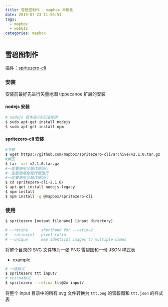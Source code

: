 ```yaml
---
title: 雪碧图制作 - mapbox 本地化
date: 2019-07-23 11:56:51
tags:
  - mapbox
  - webGIS
categories: mapbox
---
```


## 雪碧图制作

插件：[spritezero-cli](https://github.com/mapbox/spritezero-cli)

<!-- more -->

### 安装

安装前最好先进行矢量地图 tippecanoe 扩展的安装

#### nodejs 安装

```sh
# nodejs 版本高于8无法使用
$ sudo apt-get install nodejs
$ sudo apt-get install npm
```

#### spritezero-cli 安装

```sh
#下载
$ wget https://github.com/mapbox/spritezero-cli/archive/v2.1.0.tar.gz
#解压
$ tar -xzf v2.1.0.tar.gz
#一定要使用全局代理运行
#一定要使用全局代理运行
#一定要使用全局代理运行
$ cd spritezero-cli-2.1.0/
$ apt-get install nodejs-legacy
$ npm install
$ npm install -g @mapbox/spritezero-cli
```

### 使用

```sh
$ spritezero [output filename] [input directory]

# --retina      shorthand for --ratio=2
# --ratio=[n]   pixel ratio
# --unique      map identical images to multiple names
```

将整个目录的 SVG 文件转为一张 PNG 雪碧图和一份 JSON 样式表

- example

```sh
# 一级样式
$ spritezero ttt input/
# retina样式
$ spritezero --retina ttt@2x input/
```

将整个 input 目录中的所有 svg 文件转换为 `ttt.png` 的雪碧图和 `ttt.json` 的样式表
